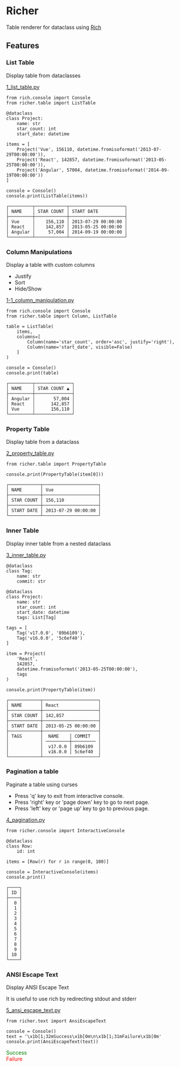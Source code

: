 # Richer

Table renderer for dataclass using [Rich](https://github.com/willmcgugan/rich)

## Features

### List Table

Display table from dataclasses

[1_list_table.py](example/1_list_table.py)

```python3
from rich.console import Console
from richer.table import ListTable

@dataclass
class Project:
    name: str
    star_count: int
    start_date: datetime

items = [
    Project('Vue', 156110, datetime.fromisoformat('2013-07-29T00:00:00')),
    Project('React', 142857, datetime.fromisoformat('2013-05-25T00:00:00')),
    Project('Angular', 57004, datetime.fromisoformat('2014-09-19T00:00:00'))
]

console = Console()
console.print(ListTable(items))
```

```
┌─────────┬────────────┬─────────────────────┐
│ NAME    │ STAR COUNT │ START DATE          │
├─────────┼────────────┼─────────────────────┤
│ Vue     │    156,110 │ 2013-07-29 00:00:00 │
│ React   │    142,857 │ 2013-05-25 00:00:00 │
│ Angular │     57,004 │ 2014-09-19 00:00:00 │
└─────────┴────────────┴─────────────────────┘
```

### Column Manipulations

Display a table with custom columns

- Justify
- Sort
- Hide/Show

[1-1_column_manipulation.py](example/1-1_column_manipulation.py)

```python3
from rich.console import Console
from richer.table import Column, ListTable

table = ListTable(
    items,
    columns=[
        Column(name='star_count', order='asc', justify='right'),
        Column(name='start_date', visible=False)
    ]
)

console = Console()
console.print(table)
```

```
┌─────────┬──────────────┐
│ NAME    │ STAR COUNT ▲ │
├─────────┼──────────────┤
│ Angular │       57,004 │
│ React   │      142,857 │
│ Vue     │      156,110 │
└─────────┴──────────────┘
```

### Property Table

Display table from a dataclass

[2_property_table.py](example/2_property_table.py)

```python3
from richer.table import PropertyTable

console.print(PropertyTable(item[0]))
```

```
┌────────────┬─────────────────────┐
│ NAME       │ Vue                 │
├────────────┼─────────────────────┤
│ STAR COUNT │ 156,110             │
├────────────┼─────────────────────┤
│ START DATE │ 2013-07-29 00:00:00 │
└────────────┴─────────────────────┘
```

### Inner Table

Display inner table from a nested dataclass

[3_inner_table.py](example/3_inner_table.py)

```python3
@dataclass
class Tag:
    name: str
    commit: str

@dataclass
class Project:
    name: str
    star_count: int
    start_date: datetime
    tags: List[Tag]

tags = [
    Tag('v17.0.0', '89b6109'),
    Tag('v16.0.0', '5c6ef40')
]

item = Project(
    'React',
    142857,
    datetime.fromisoformat('2013-05-25T00:00:00'),
    tags
)

console.print(PropertyTable(item))
```

```
┌────────────┬─────────────────────┐
│ NAME       │ React               │
├────────────┼─────────────────────┤
│ STAR COUNT │ 142,857             │
├────────────┼─────────────────────┤
│ START DATE │ 2013-05-25 00:00:00 │
├────────────┼─────────────────────┤
│ TAGS       │  NAME    │ COMMIT   │
│            │ ─────────┼───────── │
│            │  v17.0.0 │ 89b6109  │
│            │  v16.0.0 │ 5c6ef40  │
└────────────┴─────────────────────┘
```

### Pagination a table

Paginate a table using curses

- Press 'q' key to exit from interactive console.
- Press 'right' key or 'page down' key to go to next page.
- Press 'left' key or 'page up' key to go to previous page.

[4_pagination.py](example/4_pagination.py)

```python3
from richer.console import InteractiveConsole

@dataclass
class Row:
    id: int

items = [Row(r) for r in range(0, 100)]

console = InteractiveConsole(items)
console.print()
```

```
┌────┐
│ ID │
├────┤
│  0 │
│  1 │
│  2 │
│  3 │
│  4 │
│  5 │
│  6 │
│  7 │
│  8 │
│  9 │
│ 10 │
└────┘
```

### ANSI Escape Text

Display ANSI Escape Text

It is useful to use rich by redirecting stdout and stderr

[5_ansi_escape_text.py](example/5_ansi_escape_text.py)

```python3
from richer.text import AnsiEscapeText

console = Console()
text = '\x1b[1;32mSuccess\x1b[0m\n\x1b[1;31mFailure\x1b[0m'
console.print(AnsiEscapeText(text))
```

<span style="color:green;">Success</span><br/><span style="color:red;">Failure</span>
